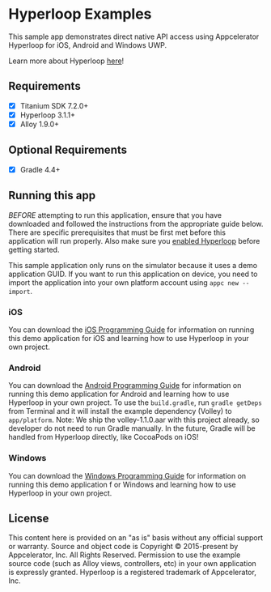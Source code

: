 # Hyperloop Examples

This sample app demonstrates direct native API access using Appcelerator Hyperloop for iOS, Android and Windows UWP.

Learn more about Hyperloop [here](http://www.appcelerator.com/mobile-app-development-products/hyperloop/)!

## Requirements

- [x] Titanium SDK 7.2.0+
- [x] Hyperloop 3.1.1+
- [x] Alloy 1.9.0+

## Optional Requirements

- [x] Gradle 4.4+

## Running this app

*BEFORE* attempting to run this application, ensure that you have downloaded and followed the instructions from the appropriate guide below. 
There are specific prerequisites that must be first met before this application will run properly. Also make sure you [enabled Hyperloop](http://docs.appcelerator.com/platform/latest/#!/guide/Enabling_Hyperloop) before getting started.

This sample application only runs on the simulator because it uses a demo application GUID. If you want to run this application on device, 
you need to import the application into your own platform account using `appc new --import`.

### iOS

You can download the [iOS Programming Guide](http://docs.appcelerator.com/platform/latest/#!/guide/iOS_Hyperloop_Programming_Guide) for information on running this demo application 
for iOS and learning how to use Hyperloop in your own project.

### Android

You can download the [Android Programming Guide](http://docs.appcelerator.com/platform/latest/#!/guide/Android_Hyperloop_Programming_Guide) for information on running this demo application 
for Android and learning how to use Hyperloop in your own project. To use the `build.gradle`, run `gradle getDeps` from Terminal and it will install the example 
dependency (Volley) to `app/platform`. Note: We ship the volley-1.1.0.aar with this project already, so developer do not need to run Gradle manually. 
In the future, Gradle will be handled from Hyperloop directly, like CocoaPods on iOS!

### Windows

You can download the [Windows Programming Guide](http://docs.appcelerator.com/platform/latest/#!/guide/Windows_Hyperloop_Programming_Guide) for information on running this demo application f
or Windows and learning how to use Hyperloop in your own project.

## License

This content here is provided on an "as is" basis without any official support or warranty. Source and object code is Copyright &copy; 2015-present by Appcelerator, Inc. All Rights Reserved. 
Permission to use the example source code (such as Alloy views, controllers, etc) in your own application is expressly granted. 
Hyperloop is a registered trademark of Appcelerator, Inc. 
